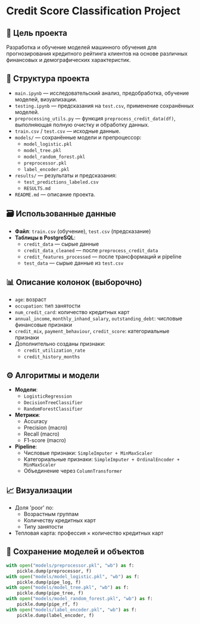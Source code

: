 # Credit Score Classification Project

## 🎯 Цель проекта

Разработка и обучение моделей машинного обучения для прогнозирования кредитного рейтинга клиентов на основе различных финансовых и демографических характеристик.

## 📂 Структура проекта

- `main.ipynb` — исследовательский анализ, предобработка, обучение моделей, визуализации.
- `testing.ipynb` — предсказания на `test.csv`, применение сохранённых моделей.
- `preprocessing_utils.py` — функция `preprocess_credit_data(df)`, выполняющая полную очистку и обработку данных.
- `train.csv` / `test.csv` — исходные данные.
- `models/` — сохранённые модели и препроцессор:
  - `model_logistic.pkl`
  - `model_tree.pkl`
  - `model_random_forest.pkl`
  - `preprocessor.pkl`
  - `label_encoder.pkl`
- `results/` — результаты и предсказания:
  - `test_predictions_labeled.csv`
  - `RESULTS.md`
- `README.md` — описание проекта.

## 🗃️ Использованные данные

- **Файл**: `train.csv` (обучение), `test.csv` (предсказание)
- **Таблицы в PostgreSQL**:
  - `credit_data` — сырые данные
  - `credit_data_cleaned` — после `preprocess_credit_data`
  - `credit_features_processed` — после трансформаций и pipeline
  - `test_data` — сырые данные из `test.csv`

## 📊 Описание колонок (выборочно)

- `age`: возраст
- `occupation`: тип занятости
- `num_credit_card`: количество кредитных карт
- `annual_income`, `monthly_inhand_salary`, `outstanding_debt`: числовые финансовые признаки
- `credit_mix`, `payment_behaviour`, `credit_score`: категориальные признаки
- Дополнительно созданы признаки:
  - `credit_utilization_rate`
  - `credit_history_months`

## ⚙️ Алгоритмы и модели

- **Модели**:
  - `LogisticRegression`
  - `DecisionTreeClassifier`
  - `RandomForestClassifier`
- **Метрики**:
  - Accuracy
  - Precision (macro)
  - Recall (macro)
  - F1-score (macro)
- **Pipeline**:
  - Числовые признаки: `SimpleImputer + MinMaxScaler`
  - Категориальные признаки: `SimpleImputer + OrdinalEncoder + MinMaxScaler`
  - Объединение через `ColumnTransformer`

## 📈 Визуализации

- Доля 'poor' по:
  - Возрастным группам
  - Количеству кредитных карт
  - Типу занятости
- Тепловая карта: профессия × количество кредитных карт

## 💾 Сохранение моделей и объектов

```python
with open("models/preprocessor.pkl", "wb") as f:
    pickle.dump(preprocessor, f)
with open("models/model_logistic.pkl", "wb") as f:
    pickle.dump(pipe_log, f)
with open("models/model_tree.pkl", "wb") as f:
    pickle.dump(pipe_tree, f)
with open("models/model_random_forest.pkl", "wb") as f:
    pickle.dump(pipe_rf, f)
with open("models/label_encoder.pkl", "wb") as f:
    pickle.dump(label_encoder, f)
```